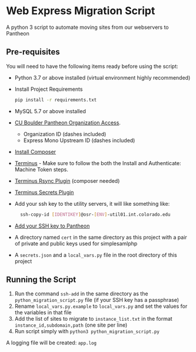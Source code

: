 # Web Express Migration Script

A python 3 script to automate moving sites from our webservers to Pantheon

## Pre-requisites

You will need to have the following items ready before using the script:

- Python 3.7 or above installed (virtual environment highly recommended)

- Install Project Requirements

    ```bash
    pip install -r requirements.txt
    ```

- MySQL 5.7 or above installed

- [CU Boulder Pantheon Organization Access](https://dashboard.pantheon.io/login).
  - Organization ID (dashes included)
  - Express Mono Upstream ID (dashes included)

- [Install Composer](https://tecadmin.net/install-composer-on-macos/)

- [Terminus](https://pantheon.io/docs/terminus/install/) - Make sure to follow the both the Install and Authenticate: Machine Token steps.

- [Terminus Rsync Plugin](https://github.com/pantheon-systems/terminus-rsync-plugin) (composer needed)

- [Terminus Secrets Plugin](https://github.com/pantheon-systems/terminus-secrets-plugin)

- Add your ssh key to the utility servers, it will like something like:
  
  ```bash
    ssh-copy-id [IDENTIKEY]@osr-[ENV]-util01.int.colorado.edu
  ```

- [Add your SSH key to Pantheon](https://pantheon.io/docs/ssh-keys#add-your-ssh-key-to-pantheon)
  
- A directory named `cert` in the same directory as this project with a pair of private and public keys used for simplesamlphp
  
- A `secrets.json` and a `local_vars.py` file in the root directory of this project

## Running the Script

1. Run the command `ssh-add` in the same directory as the `python_migration_script.py` file (if your SSH key has a passphrase)
2. Rename `local_vars.py.example` to `local_vars.py` and set the values for the variables in that file
3. Add the list of sites to migrate to `instance_list.txt` in the format `instance_id,subdomain,path` (one site per line)
4. Run script simply with `python3 python_migration_script.py`

A logging file will be created: `app.log`
